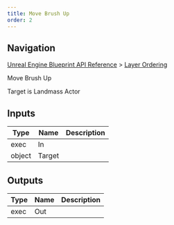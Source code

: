 ```yaml
---
title: Move Brush Up
order: 2
---
```

## Navigation

[Unreal Engine Blueprint API Reference](https://dev.epicgames.com/documentation/en-us/unreal-engine/BlueprintAPI) > [Layer Ordering](https://dev.epicgames.com/documentation/en-us/unreal-engine/BlueprintAPI/LayerOrdering)

Move Brush Up

Target is Landmass Actor

## Inputs

| Type | Name | Description |
| --- | --- | --- |
| exec | In |  |
| object | Target |  |

## Outputs

| Type | Name | Description |
| --- | --- | --- |
| exec | Out |  |

